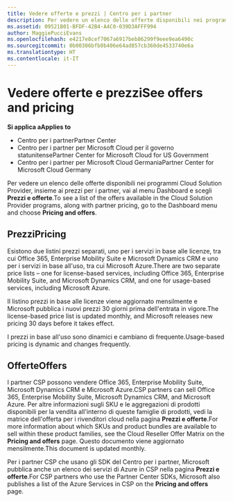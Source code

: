 ```yaml
---
title: Vedere offerte e prezzi | Centro per i partner
description: Per vedere un elenco delle offerte disponibili nei programmi Cloud Solution Provider, insieme ai prezzi per i partner, vai al menu Dashboard e scegli Prezzi e offerte.
ms.assetid: 09521B01-BFDF-42B4-A4C0-039D3AFFF994
author: MaggiePucciEvans
ms.openlocfilehash: e4217e8cef7067a6917beb86299f9eee9ea6490c
ms.sourcegitcommit: 0b00306bfb0b406e64ad857cb360de4533740e6a
ms.translationtype: HT
ms.contentlocale: it-IT
---
```

# <a name="see-offers-and-pricing"></a><span data-ttu-id="318f4-103">Vedere offerte e prezzi</span><span class="sxs-lookup"><span data-stu-id="318f4-103">See offers and pricing</span></span>

**<span data-ttu-id="318f4-104">Si applica a</span><span class="sxs-lookup"><span data-stu-id="318f4-104">Applies to</span></span>**

-  <span data-ttu-id="318f4-105">Centro per i partner</span><span class="sxs-lookup"><span data-stu-id="318f4-105">Partner Center</span></span>
-  <span data-ttu-id="318f4-106">Centro per i partner per Microsoft Cloud per il governo statunitense</span><span class="sxs-lookup"><span data-stu-id="318f4-106">Partner Center for Microsoft Cloud for US Government</span></span>
-  <span data-ttu-id="318f4-107">Centro per i partner per Microsoft Cloud Germania</span><span class="sxs-lookup"><span data-stu-id="318f4-107">Partner Center for Microsoft Cloud Germany</span></span>

<span data-ttu-id="318f4-108">Per vedere un elenco delle offerte disponibili nei programmi Cloud Solution Provider, insieme ai prezzi per i partner, vai al menu Dashboard e scegli **Prezzi e offerte**.</span><span class="sxs-lookup"><span data-stu-id="318f4-108">To see a list of the offers available in the Cloud Solution Provider programs, along with partner pricing, go to the Dashboard menu and choose **Pricing and offers**.</span></span>

## <a name="pricing"></a><span data-ttu-id="318f4-109">Prezzi</span><span class="sxs-lookup"><span data-stu-id="318f4-109">Pricing</span></span>


<span data-ttu-id="318f4-110">Esistono due listini prezzi separati, uno per i servizi in base alle licenze, tra cui Office 365, Enterprise Mobility Suite e Microsoft Dynamics CRM e uno per i servizi in base all'uso, tra cui Microsoft Azure.</span><span class="sxs-lookup"><span data-stu-id="318f4-110">There are two separate price lists – one for license-based services, including Office 365, Enterprise Mobility Suite, and Microsoft Dynamics CRM, and one for usage-based services, including Microsoft Azure.</span></span>

<span data-ttu-id="318f4-111">Il listino prezzi in base alle licenze viene aggiornato mensilmente e Microsoft pubblica i nuovi prezzi 30 giorni prima dell'entrata in vigore.</span><span class="sxs-lookup"><span data-stu-id="318f4-111">The license-based price list is updated monthly, and Microsoft releases new pricing 30 days before it takes effect.</span></span>

<span data-ttu-id="318f4-112">I prezzi in base all'uso sono dinamici e cambiano di frequente.</span><span class="sxs-lookup"><span data-stu-id="318f4-112">Usage-based pricing is dynamic and changes frequently.</span></span>

## <a name="offers"></a><span data-ttu-id="318f4-113">Offerte</span><span class="sxs-lookup"><span data-stu-id="318f4-113">Offers</span></span>


<span data-ttu-id="318f4-114">I partner CSP possono vendere Office 365, Enterprise Mobility Suite, Microsoft Dynamics CRM e Microsoft Azure.</span><span class="sxs-lookup"><span data-stu-id="318f4-114">CSP partners can sell Office 365, Enterprise Mobility Suite, Microsoft Dynamics CRM, and Microsoft Azure.</span></span> <span data-ttu-id="318f4-115">Per altre informazioni sugli SKU e le aggregazioni di prodotti disponibili per la vendita all'interno di queste famiglie di prodotti, vedi la matrice dell'offerta per i rivenditori cloud nella pagina **Prezzi e offerte**.</span><span class="sxs-lookup"><span data-stu-id="318f4-115">For more information about which SKUs and product bundles are available to sell within these product families, see the Cloud Reseller Offer Matrix on the **Pricing and offers** page.</span></span> <span data-ttu-id="318f4-116">Questo documento viene aggiornato mensilmente.</span><span class="sxs-lookup"><span data-stu-id="318f4-116">This document is updated monthly.</span></span>

<span data-ttu-id="318f4-117">Per i partner CSP che usano gli SDK del Centro per i partner, Microsoft pubblica anche un elenco dei servizi di Azure in CSP nella pagina **Prezzi e offerte**.</span><span class="sxs-lookup"><span data-stu-id="318f4-117">For CSP partners who use the Partner Center SDKs, Microsoft also publishes a list of the Azure Services in CSP on the **Pricing and offers** page.</span></span>

 

 



